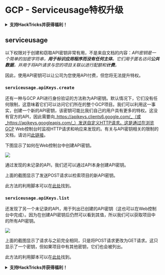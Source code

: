 # GCP - Serviceusage特权升级

<details>

<summary><strong>支持HackTricks并获得福利！</strong></summary>

* 如果您想在HackTricks中看到您的公司广告，或者如果您想访问PEASS的最新版本或下载PDF版本的HackTricks，请查看[**订阅计划**](https://github.com/sponsors/carlospolop)！
* 获取[**官方PEASS和HackTricks周边产品**](https://peass.creator-spring.com)
* 发现[**PEASS家族**](https://opensea.io/collection/the-peass-family)，我们的独家[**NFT**](https://opensea.io/collection/the-peass-family)收藏品
* **加入** 💬 [**Discord群组**](https://discord.gg/hRep4RUj7f) 或 [**Telegram群组**](https://t.me/peass) 或 **关注**我的 **Twitter** 🐦 [**@carlospolopm**](https://twitter.com/carlospolopm)**。**
* **通过向** [**HackTricks**](https://github.com/carlospolop/hacktricks) **和** [**HackTricks Cloud**](https://github.com/carlospolop/hacktricks-cloud) **github仓库提交PR来分享您的黑客技巧。**

</details>

## serviceusage

以下权限对于创建和窃取API密钥非常有用，不是来自文档的内容：_API密钥是一个简单的加密字符串，**用于标识应用程序而没有任何主体**。它们用于匿名访问**公共数据**，并用于将API请求与您的项目关联以进行配额和**计费**。_

因此，使用API密钥可以让公司为您使用API付费，但您将无法提升特权。

### `serviceusage.apiKeys.create`

还有一种与GCP API进行身份验证的方法称为API密钥。默认情况下，它们没有任何限制，这意味着它们可以访问它们所在的整个GCP项目。我们可以利用这一事实，创建一个新的API密钥，该密钥可能比我们自己的用户具有更多的特权。这没有官方的API，因此需要向_https://apikeys.clients6.google.com/_（或_https://apikeys.googleapis.com/_）发送自定义HTTP请求。这是通过在浏览GCP Web控制台时监视HTTP请求和响应来发现的。有关与API密钥相关的限制的文档，请访问[此链接](https://cloud.google.com/docs/authentication/api-keys)。

下图显示了如何在Web控制台中创建API密钥。

![](https://rhinosecuritylabs.com/wp-content/uploads/2020/04/image6-1.png)

通过发现的未记录的API，我们还可以通过API本身创建API密钥。

上面的截图显示了发送POST请求以检索项目的新API密钥。

此方法的利用脚本可以在[此处](https://github.com/RhinoSecurityLabs/GCP-IAM-Privilege-Escalation/blob/master/ExploitScripts/serviceusage.apiKeys.create.py)找到。

### `serviceusage.apiKeys.list`

还发现了另一个未记录的API，用于列出已创建的API密钥（这也可以在Web控制台中完成）。因为在创建API密钥后仍然可以看到其值，所以我们可以获取项目中的所有API密钥。

![](https://rhinosecuritylabs.com/wp-content/uploads/2020/04/image4-1.png)

上面的截图显示了请求与之前完全相同，只是将POST请求更改为GET请求。这只显示了一个密钥，但如果项目中有其他密钥，它们也会被列出。

此方法的利用脚本可以在[此处](https://github.com/RhinoSecurityLabs/GCP-IAM-Privilege-Escalation/blob/master/ExploitScripts/serviceusage.apiKeys.list.py)找到。

<details>

<summary><strong>支持HackTricks并获得福利！</strong></summary>

您在**网络安全公司**工作吗？您想在HackTricks中看到您的**公司广告**吗？或者您想获得PEASS的**最新版本或下载PDF版本的HackTricks**吗？请查看[**订阅计划**](https://github.com/sponsors/carlospolop)！

发现[**PEASS家族**](https://opensea.io/collection/the-peass-family)，我们的独家[**NFT**](https://opensea.io/collection/the-peass-family)收藏品

获取[**官方PEASS和HackTricks周边产品**](https://peass.creator-spring.com)

**加入** [**💬**](https://emojipedia.org/speech-balloon/) [**Discord群组**](https://discord.gg/hRep4RUj7f) 或 [**Telegram群组**](https://t.me/peass) 或 **关注**我的 **Twitter** [**🐦**](https://github.com/carlospolop/hacktricks/tree/7af18b62b3bdc423e11444677a6a73d4043511e9/\[https:/emojipedia.org/bird/README.md)[**@carlospolopm**](https://twitter.com/carlospolopm)**.**

**通过向** [**hacktricks github仓库**](https://github.com/carlospolop/hacktricks) **提交PR来分享您的黑客技巧。**

**.**

</details>
